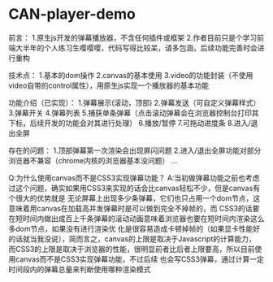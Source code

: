 # CAN-player-demo

前言：
1.原生js开发的弹幕播放器，不含任何插件或框架
2.作者目前只是个学习前端大半年的个人练习生嘤嘤嘤，代码写得比较呆，请多包涵，后续功能完善时会进行重构

技术点：
1.基本的dom操作
2.canvas的基本使用
3.video的功能封装（不使用video自带的control属性），用原生js实现一个播放器的基本功能

功能介绍（已实现）：
1.弹幕展示(滚动，顶部)
2.弹幕发送（可自定义弹幕样式）
3.弹幕开关
4.弹幕列表
5.捕获单条弹幕（点击滚动弹幕会在浏览器控制台打印其下标，后续开发的功能会对其进行处理）
6.播放/暂停
7.可拖动进度条
8.进入/退出全屏

存在的问题：
1.顶部弹幕第一次渲染会出现屏闪问题
2.进入/退出全屏功能对部分浏览器不兼容（chrome内核的浏览器基本没问题）
...

Q:为什么使用canvas而不是CSS3实现弹幕功能？
A:当初做弹幕功能之前也考虑过这个问题，确实如果用CSS3来实现的话会比canvas轻松不少，但是canvas有个很大的优势就是
无论屏幕上出现多少条弹幕，它们也只占用一个dom节点，这意味着用canvas在加载高并发弹幕时是可以做到完全不掉帧的，而
CSS3的话要在短时间内做出成百上千条弹幕的滚动动画意味着浏览器也要在短时间内渲染这么多dom节点，如果没有进行渲染优
化是很容易造成卡顿掉帧的（如果显卡性能好的话就当我没说），简而言之，canvas的上限是取决于Javascript的计算能力，
而CSS3的上限是取决于浏览器的性能，很明显前者比后者上限要高，所以目前使用canvas而不是CSS3实现弹幕功能，不过后续
也会写CSS3弹幕，通过计算一定时间段内的弹幕总量来判断使用哪种渲染模式

